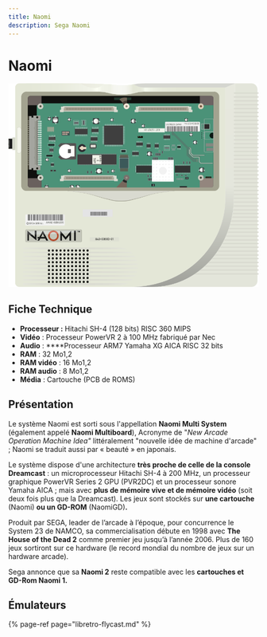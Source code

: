 ```yaml
---
title: Naomi
description: Sega Naomi
---
```


# Naomi

![](./naomi/image%20%289%29.png)

##     **Fiche Technique**

* **Processeur :** Hitachi SH-4 \(128 bits\) RISC 360 MIPS
* **Vidéo** : Processeur PowerVR 2 à 100 MHz fabriqué par Nec
* **Audio** : ****Processeur ARM7 Yamaha XG AICA RISC 32 bits 
* **RAM** : 32 Mo1,2
* **RAM vidéo** : 16 Mo1,2
* **RAM audio** : 8 Mo1,2
* **Média** : Cartouche \(PCB de ROMS\)

## Présentation

Le système Naomi est sorti sous l'appellation **Naomi Multi System** \(également appelé **Naomi Multiboard**\), Acronyme de "_New Arcade Operation Machine Idea"_  littéralement "nouvelle idée de machine d'arcade" ; Naomi se traduit aussi par « beauté » en japonais.  
  
Le système dispose d'une architecture **très proche de celle de la console Dreamcast** : un microprocesseur Hitachi SH-4 à 200 MHz, un processeur graphique PowerVR Series 2 GPU \(PVR2DC\) et un processeur sonore Yamaha AICA ; mais avec **plus de mémoire vive et de mémoire vidéo** \(soit deux fois plus que la Dreamcast\). Les jeux sont stockés sur **une cartouche** \(Naomi\) **ou un GD-ROM** \(NaomiGD\)**.**  
  
Produit par SEGA, leader de l’arcade à l’époque, pour concurrence le System 23 de NAMCO, sa commercialisation débute en 1998 avec **The House of the Dead 2** comme premier jeu jusqu’à l’année 2006. Plus de 160 jeux sortiront sur ce hardware \(le record mondial du nombre de jeux sur un hardware arcade\). 

Sega annonce que sa **Naomi 2** reste compatible avec les **cartouches et GD-Rom Naomi 1.**

## Émulateurs

{% page-ref page="libretro-flycast.md" %}

